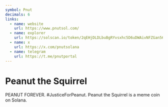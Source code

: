 ```yaml
---
symbol: Pnut
decimals: 6
links:
  - name: website
    url: https://www.pnutsol.com/
  - name: explorer
    url: https://solscan.io/token/2qEHjDLDLbuBgRYvsxhc5D6uDWAivNFZGan56P1tpump
  - name: x
    url: https://x.com/pnutsolana
  - name: telegram
    url: https://t.me/pnutportal
---
```


# Peanut the Squirrel

PEANUT FOREVER. #JusticeForPeanut. Peanut the Squirrel is a meme coin on Solana.

